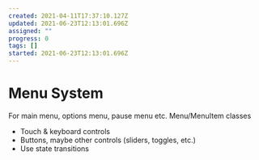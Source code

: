 ```yaml
---
created: 2021-04-11T17:37:10.127Z
updated: 2021-06-23T12:13:01.696Z
assigned: ""
progress: 0
tags: []
started: 2021-06-23T12:13:01.696Z
---
```


# Menu System

For main menu, options menu, pause menu etc.
Menu/MenuItem classes

- Touch & keyboard controls
- Buttons, maybe other controls (sliders, toggles, etc.)
- Use state transitions
